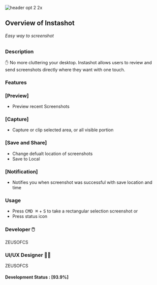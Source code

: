 ![header opt 2 2x](https://user-images.githubusercontent.com/19171147/28440388-0b19ebac-6d74-11e7-8240-499035fbbbdf.png)

## Overview of Instashot
###### Easy way to screenshot 

### Description
✋ No more cluttering your desktop. Instashot allows users to review and send screenshots directly where they want with one touch.


### Features

### [Preview] 
- Preview recent Screenshots

### [Capture]
- Capture or clip selected area, or all visible portion

### [Save and Share]
- Change defualt location of screenshots
- Save to Local 

### [Notification]
- Notifies you when screenshot was successful with save location and time

### Usage
  - Press <kbd>CMD ⌘</kbd> + <kbd>S</kbd> to take a rectangular selection screenshot
  or
  - Press status icon
  

### Developer  🖱️ 

ZEUSOFCS

### UI/UX Designer 👨‍🎨

ZEUSOFCS





#### Development Status : [93.9%]
